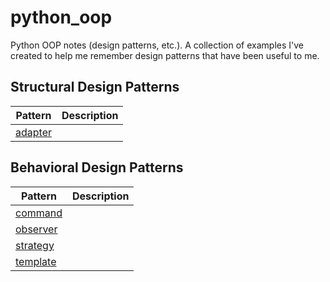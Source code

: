# python_oop
Python OOP notes (design patterns, etc.). A collection of examples I've created to help me remember design patterns that have been useful to me.


## Structural Design Patterns
| Pattern | Description |
| --- | --- | 
| [adapter](https://github.com/rengler33/python_oop/blob/main/design_patterns/adapter.py) | |

## Behavioral Design Patterns
| Pattern | Description |
| --- | --- |
| [command](https://github.com/rengler33/python_oop/blob/main/design_patterns/command.py) | |
| [observer](https://github.com/rengler33/python_oop/blob/main/design_patterns/observer.py) | |
| [strategy](https://github.com/rengler33/python_oop/blob/main/design_patterns/strategy.py) | |
| [template](https://github.com/rengler33/python_oop/blob/main/design_patterns/template.py) | |
